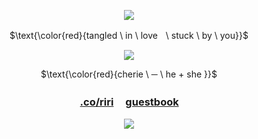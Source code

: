 <p align="center">
<img src="https://caterpie.crd.co/assets/images/gallery13/513a2de0.png?v=8cec5808"/>
</p>

<p align="center">
$\text{\color{red}{tangled \ in \ loveㅤ\ stuck \ by \ you}}$

</p> 
<p align="center">
<img src=https://i.postimg.cc/L5Lx1Tn8/tumblr-dd9159818eecfb94fdfc0553484dd5c0-a07e6ea6-1280.jpg/>
</p>

<div align="center">

$\text{\color{red}{cherie \ ─ \ he + she }}$
###  [.co/riri](https://rentry.co/riri) ㅤ[guestbook](https://cheriecrush.123guestbook.com/)ㅤ<p/>


<p align="center">
<img src="https://caterpie.crd.co/assets/images/gallery04/272dae00.png?v=55641fe5"/>
</p>

<div align="left">




                   
